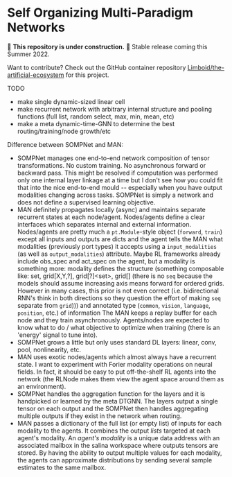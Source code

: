 # Self Organizing Multi-Paradigm Networks

:construction: **This repository is under construction.** :construction: Stable release coming this Summer 2022.

Want to contribute? Check out the GitHub container repository [Limboid/the-artificial-ecosystem](https://github.com/Limboid/the-artificial-ecosystem) for this project.

TODO
- make single dynamic-sized linear cell
- make recurrent network with arbitrary internal structure and pooling functions (full list, random select, max, min, mean, etc)
- make a meta dynamic-time-GNN to determine the best routing/training/node growth/etc

Difference between SOMPNet and MAN:
- SOMPNet manages one end-to-end network composition of tensor transformations. No custom training. No asynchronous forward or backward pass. This might be resolved if computation was performed only one internal layer linkage at a time but I don't see how you could fit that into the nice end-to-end mould -- especially when you have output modalities changing across tasks. SOMPNet is simply a network and does not define a supervised learning objective.
- MAN definitely propagates locally (async) and maintains separate recurrent states at each node/agent. Nodes/agents define a clear interfaces which separates internal and external information. Nodes/agents are pretty much a `pt.Module`-style object (`forward`, `train`) except all inputs and outputs are dicts and the agent tells the MAN what modalities (previously port types) it accepts using a `input_modalities` (as well as `output_modalities`) attribute. Maybe RL frameworks already include obs_spec and act_spec on the agent, but a modality is something more: modality defines the structure (something composable like: set<int>, grid[X,Y,?]<float>, grid[?]<set<float>>, grid[]<float> (there is no `seq` because the models should assume increasing axis means forward for ordered grids. However in many cases, this prior is not even correct (i.e. bidirectional RNN's think in both directions so they question the effort of making `seq` separate from `grid`))) and annotated type (`common`, `vision`, `language`, `position`, etc.) of information  The MAN keeps a replay buffer for each node and they train asynchronously. Agents/nodes are expected to know what to do / what objective to optimize when training (there is an 'energy' signal to tune into).
- SOMPNet grows a little but only uses standard DL layers: linear, conv, pool, nonlinearity, etc.
- MAN uses exotic nodes/agents which almost always have a recurrent state. I want to experiment with Forier modality operations on neural fields. In fact, it should be easy to put off-the-shelf RL agents into the network (the RLNode makes them view the agent space around them as an environment).
- SOMPNet handles the aggregation function for the layers and it is handpicked or learned by the meta DTGNN. The layers output a single tensor on each output and the SOMPNet then handles aggregating multiple outputs if they exist in the network when routing. 
- MAN passes a dictionary of the full list (or empty list) of inputs for each modality to the agents. It combines the output *lists* targeted at each agent's modality. An *agent's modality* is a unique data address with an associated mailbox in the salina workspace where outputs tensors are stored. By having the ability to output multiple values for each modality, the agents can approximate distributions by sending several sample estimates to the same mailbox.